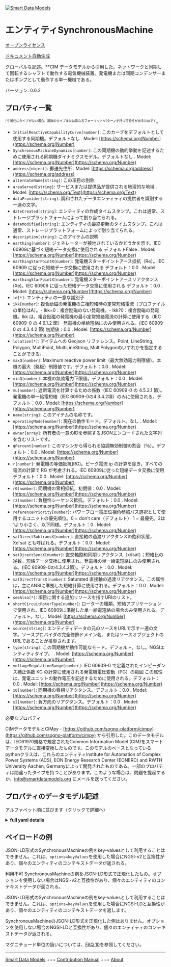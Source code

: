 <!-- 10-Header -->  
[![Smart Data Models](https://smartdatamodels.org/wp-content/uploads/2022/01/SmartDataModels_logo.png "Logo")](https://smartdatamodels.org)  
エンティティSynchronousMachine  
========================<!-- /10-Header -->  
<!-- 15-License -->  
[オープンライセンス](https://github.com/smart-data-models//dataModel.EnergyCIM/blob/master/SynchronousMachine/LICENSE.md)  
[ドキュメント自動生成](https://docs.google.com/presentation/d/e/2PACX-1vTs-Ng5dIAwkg91oTTUdt8ua7woBXhPnwavZ0FxgR8BsAI_Ek3C5q97Nd94HS8KhP-r_quD4H0fgyt3/pub?start=false&loop=false&delayms=3000#slide=id.gb715ace035_0_60)  
<!-- /15-License -->  
<!-- 20-Description -->  
グローバルな記述。**CIM データモデルから引用した。ネットワークと同期して回転するシャフトで動作する電気機械装置。発電機または同期コンデンサーまたはポンプとして動作する単一機械である。  
バージョン: 0.0.2  
<!-- /20-Description -->  
<!-- 30-PropertiesList -->  

## プロパティ一覧  

<sup><sub>[*] 属性にタイプがない場合、複数のタイプまたは異なるフォーマット/パターンを持つ可能性があるためです</sub></sup>。  
- `InitialReactiveCapabilityCurve[number]`: このカーブをデフォルトとして使用する同期機。デフォルトなし  . Model: [https://schema.org/Number](https://schema.org/Number)- `SynchronousMachineDynamics[number]`: この同期機の動的挙動を記述するために使用される同期機ダイナミクスモデル。デフォルトなし  . Model: [https://schema.org/Number](https://schema.org/Number)- `address[object]`: 郵送先住所  . Model: [https://schema.org/address](https://schema.org/address)- `alternateName[string]`: この項目の別称  - `areaServed[string]`: サービスまたは提供品が提供される地理的な地域  . Model: [https://schema.org/Text](https://schema.org/Text)- `dataProvider[string]`: 調和されたデータエンティティの提供者を識別する一連の文字。  - `dateCreated[string]`: エンティティの作成タイムスタンプ。これは通常、ストレージプラットフォームによって割り当てられる。  - `dateModified[string]`: エンティティの最終更新のタイムスタンプ。これは通常、ストレージプラットフォームによって割り当てられる。  - `description[string]`: このアイテムの説明  - `earthing[number]`: ジェネレーターが接地されているかどうかを示す。IEC 60909に基づく短絡データ交換に使用される デフォルトFalse  . Model: [https://schema.org/Number](https://schema.org/Number)- `earthingStarPointR[number]`: 発電機スターポイントアース抵抗（Re）。IEC 60909 に従った短絡データ交換に使用される デフォルト：0.0  . Model: [https://schema.org/Number](https://schema.org/Number)- `earthingStarPointX[number]`: 発電機スターポイントアースリアクタンス (Xe)。IEC 60909 に従った短絡データ交換に使用される デフォルト：0.0  . Model: [https://schema.org/Number](https://schema.org/Number)- `id[*]`: エンティティの一意な識別子  - `ikk[number]`: 複合励磁の発電機の三相短絡時の定常短絡電流（プロファイルの単位はA）。- Ikk=0：複合励磁のない発電機。- Ikk?0：複合励磁の発電機。Ikk は，複合励磁の発電機の最小定常短絡電流の計算に使用する（IEC 60909-0 の 4.6.1.2 節） 発電機の単給短絡にのみ使用される。(IEC 60909-0 の 4.3.4.2 節) 初期値：0.0  . Model: [https://schema.org/Number](https://schema.org/Number)- `location[*]`: アイテムへの Geojson リファレンス。Point, LineString, Polygon, MultiPoint, MultiLineString, MultiPolygonのいずれかを指定することができる。  - `maxQ[number]`: Maximum reactive power limit（最大無効電力制限値）。本機の最大（銘板）制限値です。デフォルト：0.0  . Model: [https://schema.org/Number](https://schema.org/Number)- `minQ[number]`: 本機の無効電力下限値。デフォルト：0.0  . Model: [https://schema.org/Number](https://schema.org/Number)- `mu[number]`: 遮断電流を計算するための係数（IEC 60909-0 の 4.5.2.1 節）。発電機の単一給電短絡（IEC 60909-0の4.3.4.2項）のみに使用される。デフォルト：0.0  . Model: [https://schema.org/Number](https://schema.org/Number)- `name[string]`: このアイテムの名称です。  - `operatingMode[number]`: 現在の動作モード。デフォルト。なし  . Model: [https://schema.org/Number](https://schema.org/Number)- `owner[array]`: 所有者の一意のIDを参照するJSONエンコードされた文字列を含むリストです。  - `qPercent[number]`: このマシンから得られる協調無効制御の割合（％）。デフォルト：0.0  . Model: [https://schema.org/Number](https://schema.org/Number)- `r[number]`: 発電機の等価抵抗(RG)。ピーク電流 ip の計算を除き，すべての電流の計算で RG が考慮される。IEC 60909に従った短絡データ交換に使用 デフォルト：0.0  . Model: [https://schema.org/Number](https://schema.org/Number)- `r0[number]`: 同期機の零相抵抗。初期値：0.0  . Model: [https://schema.org/Number](https://schema.org/Number)- `r2[number]`: 負極性シーケンス抵抗。デフォルト：0.0  . Model: [https://schema.org/Number](https://schema.org/Number)- `referencePriority[number]`: パワーフロー電圧位相角参照バス選択として使用するユニットの優先順位。0 = don't care（デフォルト） 1 = 最優先。2は1より小さく、以下同様。デフォルト：0  . Model: [https://schema.org/Number](https://schema.org/Number)- `satDirectSubtransX[number]`: 直接軸の過渡リアクタンスの飽和状態，Xd`sat とも呼ばれる。デフォルト：0.0  . Model: [https://schema.org/Number](https://schema.org/Number)- `satDirectSyncX[number]`: 直交軸飽和同期リアクタンス（xdsat）；短絡比の逆数。短絡データ交換に使用され，発電機の単一給電短絡にのみ使用される。(IEC 60909-0の4.3.4.2節）。デフォルト：0.0  . Model: [https://schema.org/Number](https://schema.org/Number)- `satDirectTransX[number]`: Saturated 直接軸の過渡リアクタンス。この属性は，主にANSIに準拠した短絡計算に使用される。デフォルト：0.0  . Model: [https://schema.org/Number](https://schema.org/Number)- `seeAlso[*]`: 項目に関する追加リソースを指すURIのリスト。  - `shortCircuitRotorType[number]`: ローターの種類。短絡アプリケーションで使用され、IEC 60909に準拠した単一給電短絡の場合のみ使用される。デフォルト。なし  . Model: [https://schema.org/Number](https://schema.org/Number)- `source[string]`: エンティティデータの元のソースをURLで示す一連の文字。ソースプロバイダの完全修飾ドメイン名、またはソースオブジェクトのURLであることが推奨されます。  - `type[string]`: この同期機が動作可能なモード。デフォルト。なし。NGSIエンティティタイプ。  . Model: [https://schema.org/Number](https://schema.org/Number)- `voltageRegulationRange[number]`: IEC 60909-0 で定義されたインピーダンス補正係数 KG の計算に使用される発電機電圧変動（PG）の範囲 この属性は、発電ユニットの動作電圧を記述するために使用される。デフォルト：0.0  . Model: [https://schema.org/Number](https://schema.org/Number)- `x0[number]`: 同期機の零相リアクタンス。デフォルト：0.0  . Model: [https://schema.org/Number](https://schema.org/Number)- `x2[number]`: 負方向のリアクタンス。デフォルト：0.0  . Model: [https://schema.org/Number](https://schema.org/Number)<!-- /30-PropertiesList -->  
<!-- 35-RequiredProperties -->  
必要なプロパティ  
<!-- /35-RequiredProperties -->  
<!-- 40-RequiredProperties -->  
CIMデータモデルとCIMpy - [https://github.com/sogno-platform/cimpy](https://github.com/sogno-platform/cimpy) から引用した。このデータモデルは、IEC61970規格で規定されたCommon Information Model (CIM)をスマートデータモデルに直接変換したものです。このモデルのベースとなっているpythonクラスは、これらのエンティティInstitute for Automation of Complex Power Systems (ACS), EON Energy Research Center (EONERC) and RWTH University Aachen, Germanyによって開発されたものである。一部のプロパティは間違ったタイプを持つことがあります。このような場合は、問題を提起するか、info@smartdatamodels.org にメールを送ってください。  
<!-- /40-RequiredProperties -->  
<!-- 50-DataModelHeader -->  
## プロパティのデータモデル記述  
アルファベット順に並びます（クリックで詳細へ）  
<!-- /50-DataModelHeader -->  
<!-- 60-ModelYaml -->  
<details><summary><strong>full yaml details</strong></summary>    
```yaml  
SynchronousMachine:    
  description: 'Adapted from CIM data models. An electromechanical device that operates with shaft rotating synchronously with the network. It is a single machine operating either as a generator or synchronous condenser or pump.'    
  properties:    
    InitialReactiveCapabilityCurve:    
      description: 'Synchronous machines using this curve as default. Default: None'    
      type: number    
      x-ngsi:    
        model: https://schema.org/Number    
        type: Property    
    SynchronousMachineDynamics:    
      description: 'Synchronous machine dynamics model used to describe dynamic behavior of this synchronous machine. Default: None'    
      type: number    
      x-ngsi:    
        model: https://schema.org/Number    
        type: Property    
    address:    
      description: 'The mailing address'    
      properties:    
        addressCountry:    
          description: 'Property. The country. For example, Spain. Model:''https://schema.org/addressCountry'''    
          type: string    
        addressLocality:    
          description: 'Property. The locality in which the street address is, and which is in the region. Model:''https://schema.org/addressLocality'''    
          type: string    
        addressRegion:    
          description: 'Property. The region in which the locality is, and which is in the country. Model:''https://schema.org/addressRegion'''    
          type: string    
        postOfficeBoxNumber:    
          description: 'Property. The post office box number for PO box addresses. For example, 03578. Model:''https://schema.org/postOfficeBoxNumber'''    
          type: string    
        postalCode:    
          description: 'Property. The postal code. For example, 24004. Model:''https://schema.org/https://schema.org/postalCode'''    
          type: string    
        streetAddress:    
          description: 'Property. The street address. Model:''https://schema.org/streetAddress'''    
          type: string    
      type: object    
      x-ngsi:    
        model: https://schema.org/address    
        type: Property    
    alternateName:    
      description: 'An alternative name for this item'    
      type: string    
      x-ngsi:    
        type: Property    
    areaServed:    
      description: 'The geographic area where a service or offered item is provided'    
      type: string    
      x-ngsi:    
        model: https://schema.org/Text    
        type: Property    
    dataProvider:    
      description: 'A sequence of characters identifying the provider of the harmonised data entity.'    
      type: string    
      x-ngsi:    
        type: Property    
    dateCreated:    
      description: 'Entity creation timestamp. This will usually be allocated by the storage platform.'    
      format: date-time    
      type: string    
      x-ngsi:    
        type: Property    
    dateModified:    
      description: 'Timestamp of the last modification of the entity. This will usually be allocated by the storage platform.'    
      format: date-time    
      type: string    
      x-ngsi:    
        type: Property    
    description:    
      description: 'A description of this item'    
      type: string    
      x-ngsi:    
        type: Property    
    earthing:    
      description: 'Indicates whether or not the generator is earthed. Used for short circuit data exchange according to IEC 60909 Default: False'    
      type: number    
      x-ngsi:    
        model: https://schema.org/Number    
        type: Property    
    earthingStarPointR:    
      description: 'Generator star point earthing resistance (Re). Used for short circuit data exchange according to IEC 60909 Default: 0.0'    
      type: number    
      x-ngsi:    
        model: https://schema.org/Number    
        type: Property    
    earthingStarPointX:    
      description: 'Generator star point earthing reactance (Xe). Used for short circuit data exchange according to IEC 60909 Default: 0.0'    
      type: number    
      x-ngsi:    
        model: https://schema.org/Number    
        type: Property    
    id:    
      anyOf: &synchronousmachine_-_properties_-_owner_-_items_-_anyof    
        - description: 'Property. Identifier format of any NGSI entity'    
          maxLength: 256    
          minLength: 1    
          pattern: ^[\w\-\.\{\}\$\+\*\[\]`|~^@!,:\\]+$    
          type: string    
        - description: 'Property. Identifier format of any NGSI entity'    
          format: uri    
          type: string    
      description: 'Unique identifier of the entity'    
      x-ngsi:    
        type: Property    
    ikk:    
      description: 'Steady-state short-circuit current (in A for the profile) of generator with compound excitation during 3-phase short circuit. - Ikk=0: Generator with no compound excitation. - Ikk?0: Generator with compound excitation. Ikk is used to calculate the minimum steady-state short-circuit current for generators with compound excitation (Section 4.6.1.2 in the IEC 60909-0) Used only for single fed short circuit on a generator. (Section 4.3.4.2. in the IEC 60909-0) Default: 0.0'    
      type: number    
      x-ngsi:    
        model: https://schema.org/Number    
        type: Property    
    location:    
      description: 'Geojson reference to the item. It can be Point, LineString, Polygon, MultiPoint, MultiLineString or MultiPolygon'    
      oneOf:    
        - description: 'Geoproperty. Geojson reference to the item. Point'    
          properties:    
            bbox:    
              items:    
                type: number    
              minItems: 4    
              type: array    
            coordinates:    
              items:    
                type: number    
              minItems: 2    
              type: array    
            type:    
              enum:    
                - Point    
              type: string    
          required:    
            - type    
            - coordinates    
          title: 'GeoJSON Point'    
          type: object    
        - description: 'Geoproperty. Geojson reference to the item. LineString'    
          properties:    
            bbox:    
              items:    
                type: number    
              minItems: 4    
              type: array    
            coordinates:    
              items:    
                items:    
                  type: number    
                minItems: 2    
                type: array    
              minItems: 2    
              type: array    
            type:    
              enum:    
                - LineString    
              type: string    
          required:    
            - type    
            - coordinates    
          title: 'GeoJSON LineString'    
          type: object    
        - description: 'Geoproperty. Geojson reference to the item. Polygon'    
          properties:    
            bbox:    
              items:    
                type: number    
              minItems: 4    
              type: array    
            coordinates:    
              items:    
                items:    
                  items:    
                    type: number    
                  minItems: 2    
                  type: array    
                minItems: 4    
                type: array    
              type: array    
            type:    
              enum:    
                - Polygon    
              type: string    
          required:    
            - type    
            - coordinates    
          title: 'GeoJSON Polygon'    
          type: object    
        - description: 'Geoproperty. Geojson reference to the item. MultiPoint'    
          properties:    
            bbox:    
              items:    
                type: number    
              minItems: 4    
              type: array    
            coordinates:    
              items:    
                items:    
                  type: number    
                minItems: 2    
                type: array    
              type: array    
            type:    
              enum:    
                - MultiPoint    
              type: string    
          required:    
            - type    
            - coordinates    
          title: 'GeoJSON MultiPoint'    
          type: object    
        - description: 'Geoproperty. Geojson reference to the item. MultiLineString'    
          properties:    
            bbox:    
              items:    
                type: number    
              minItems: 4    
              type: array    
            coordinates:    
              items:    
                items:    
                  items:    
                    type: number    
                  minItems: 2    
                  type: array    
                minItems: 2    
                type: array    
              type: array    
            type:    
              enum:    
                - MultiLineString    
              type: string    
          required:    
            - type    
            - coordinates    
          title: 'GeoJSON MultiLineString'    
          type: object    
        - description: 'Geoproperty. Geojson reference to the item. MultiLineString'    
          properties:    
            bbox:    
              items:    
                type: number    
              minItems: 4    
              type: array    
            coordinates:    
              items:    
                items:    
                  items:    
                    items:    
                      type: number    
                    minItems: 2    
                    type: array    
                  minItems: 4    
                  type: array    
                type: array    
              type: array    
            type:    
              enum:    
                - MultiPolygon    
              type: string    
          required:    
            - type    
            - coordinates    
          title: 'GeoJSON MultiPolygon'    
          type: object    
      x-ngsi:    
        type: Geoproperty    
    maxQ:    
      description: 'Maximum reactive power limit. This is the maximum (nameplate) limit for the unit. Default: 0.0'    
      type: number    
      x-ngsi:    
        model: https://schema.org/Number    
        type: Property    
    minQ:    
      description: 'Minimum reactive power limit for the unit. Default: 0.0'    
      type: number    
      x-ngsi:    
        model: https://schema.org/Number    
        type: Property    
    mu:    
      description: 'Factor to calculate the breaking current (Section 4.5.2.1 in the IEC 60909-0). Used only for single fed short circuit on a generator (Section 4.3.4.2. in the IEC 60909-0). Default: 0.0'    
      type: number    
      x-ngsi:    
        model: https://schema.org/Number    
        type: Property    
    name:    
      description: 'The name of this item.'    
      type: string    
      x-ngsi:    
        type: Property    
    operatingMode:    
      description: 'Current mode of operation. Default: None'    
      type: number    
      x-ngsi:    
        model: https://schema.org/Number    
        type: Property    
    owner:    
      description: 'A List containing a JSON encoded sequence of characters referencing the unique Ids of the owner(s)'    
      items:    
        anyOf: *synchronousmachine_-_properties_-_owner_-_items_-_anyof    
        description: 'Property. Unique identifier of the entity'    
      type: array    
      x-ngsi:    
        type: Property    
    qPercent:    
      description: 'Percent of the coordinated reactive control that comes from this machine. Default: 0.0'    
      type: number    
      x-ngsi:    
        model: https://schema.org/Number    
        type: Property    
    r:    
      description: 'Equivalent resistance (RG) of generator. RG is considered for the calculation of all currents, except for the calculation of the peak current ip. Used for short circuit data exchange according to IEC 60909 Default: 0.0'    
      type: number    
      x-ngsi:    
        model: https://schema.org/Number    
        type: Property    
    r0:    
      description: 'Zero sequence resistance of the synchronous machine. Default: 0.0'    
      type: number    
      x-ngsi:    
        model: https://schema.org/Number    
        type: Property    
    r2:    
      description: 'Negative sequence resistance. Default: 0.0'    
      type: number    
      x-ngsi:    
        model: https://schema.org/Number    
        type: Property    
    referencePriority:    
      description: 'Priority of unit for use as powerflow voltage phase angle reference bus selection. 0 = don t care (default) 1 = highest priority. 2 is less than 1 and so on. Default: 0'    
      type: number    
      x-ngsi:    
        model: https://schema.org/Number    
        type: Property    
    satDirectSubtransX:    
      description: 'Direct-axis subtransient reactance saturated, also known as Xd`sat. Default: 0.0'    
      type: number    
      x-ngsi:    
        model: https://schema.org/Number    
        type: Property    
    satDirectSyncX:    
      description: 'Direct-axes saturated synchronous reactance (xdsat); reciprocal of short-circuit ration. Used for short circuit data exchange, only for single fed short circuit on a generator. (Section 4.3.4.2. in the IEC 60909-0). Default: 0.0'    
      type: number    
      x-ngsi:    
        model: https://schema.org/Number    
        type: Property    
    satDirectTransX:    
      description: 'Saturated Direct-axis transient reactance. The attribute is primarily used for short circuit calculations according to ANSI. Default: 0.0'    
      type: number    
      x-ngsi:    
        model: https://schema.org/Number    
        type: Property    
    seeAlso:    
      description: 'list of uri pointing to additional resources about the item'    
      oneOf:    
        - items:    
            format: uri    
            type: string    
          minItems: 1    
          type: array    
        - format: uri    
          type: string    
      x-ngsi:    
        type: Property    
    shortCircuitRotorType:    
      description: 'Type of rotor, used by short circuit applications, only for single fed short circuit according to IEC 60909. Default: None'    
      type: number    
      x-ngsi:    
        model: https://schema.org/Number    
        type: Property    
    source:    
      description: 'A sequence of characters giving the original source of the entity data as a URL. Recommended to be the fully qualified domain name of the source provider, or the URL to the source object.'    
      type: string    
      x-ngsi:    
        type: Property    
    type:    
      description: 'Modes that this synchronous machine can operate in. Default: None. NGSI entity type. it has to be SynchronousMachine'    
      enum:    
        - SynchronousMachine    
      type: string    
      x-ngsi:    
        model: https://schema.org/Number    
        type: Property    
    voltageRegulationRange:    
      description: 'Range of generator voltage regulation (PG in the IEC 60909-0) used for calculation of the impedance correction factor KG defined in IEC 60909-0 This attribute is used to describe the operating voltage of the generating unit. Default: 0.0'    
      type: number    
      x-ngsi:    
        model: https://schema.org/Number    
        type: Property    
    x0:    
      description: 'Zero sequence reactance of the synchronous machine. Default: 0.0'    
      type: number    
      x-ngsi:    
        model: https://schema.org/Number    
        type: Property    
    x2:    
      description: 'Negative sequence reactance. Default: 0.0'    
      type: number    
      x-ngsi:    
        model: https://schema.org/Number    
        type: Property    
  required: []    
  type: object    
  x-derived-from: ""    
  x-disclaimer: 'Redistribution and use in source and binary forms, with or without modification, are permitted  provided that the license conditions are met. Copyleft (c) 2021 Contributors to Smart Data Models Program'    
  x-license-url: https://github.com/smart-data-models/dataModel.EnergyCIM/blob/master/SynchronousMachine/LICENSE.md    
  x-model-schema: https://smart-data-models.github.io/dataModels.CIMEnergyClasses/SynchronousMachine/schema.json    
  x-model-tags: ""    
  x-version: 0.0.2    
```  
</details>    
<!-- /60-ModelYaml -->  
<!-- 70-MiddleNotes -->  
<!-- /70-MiddleNotes -->  
<!-- 80-Examples -->  
## ペイロードの例  
JSON-LD形式のSynchronousMachineの例をkey-valuesとして利用することはできません。これは、`options=keyValues`を使用した場合にNGSI-v2と互換性があり、個々のエンティティのコンテキストデータが返される。  
利用不可 SynchronousMachineの例をJSON-LD形式で正規化したもの。オプションを使用しない場合はNGSI-v2と互換性があり、個々のエンティティのコンテキストデータが返される。  
JSON-LD形式のSynchronousMachineの例をkey-valuesとして利用することはできません。これは、`options=keyValues`を使用した場合にNGSI-LDと互換性があり、個々のエンティティのコンテキストデータを返します。  
SynchronousMachineのJSON-LD形式を正規化した例はありません。オプションを使用しない場合のNGSI-LDと互換性があり、個々のエンティティのコンテキストデータが返される。  
<!-- /80-Examples -->  
<!-- 90-FooterNotes -->  
<!-- /90-FooterNotes -->  
<!-- 95-Units -->  
マグニチュード単位の扱いについては、[FAQ 10](https://smartdatamodels.org/index.php/faqs/)を参照してください。  
<!-- /95-Units -->  
<!-- 97-LastFooter -->  
---  
[Smart Data Models](https://smartdatamodels.org) +++ [Contribution Manual](https://bit.ly/contribution_manual) +++ [About](https://bit.ly/Introduction_SDM)<!-- /97-LastFooter -->  
